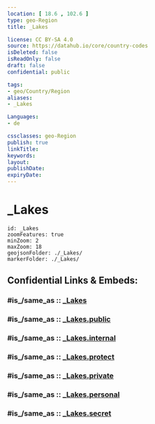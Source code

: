 ```yaml
---
location: [ 18.6 , 102.6 ] 
type: geo-Region
title: _Lakes

license: CC BY-SA 4.0
source: https://datahub.io/core/country-codes
isDeleted: false
isReadOnly: false
draft: false
confidential: public

tags:
- geo/Country/Region
aliases:
- _Lakes

Languages:
- de

cssclasses: geo-Region
publish: true
linkTitle: 
keywords: 
layout: 
publishDate: 
expiryDate: 
---
```


# _Lakes

```leaflet
id: _Lakes
zoomFeatures: true 
minZoom: 2 
maxZoom: 18
geojsonFolder: ./_Lakes/
markerFolder: ./_Lakes/
```


## Confidential Links & Embeds: 

### #is_/same_as :: [_Lakes](/_Standards/Earth/Continent/Asia/Asia~South~East/Laos/Provinces~Laos/Vientiane/_Lakes.md) 

### #is_/same_as :: [_Lakes.public](/_public/Earth/Continent/Asia/Asia~South~East/Laos/Provinces~Laos/Vientiane/_Lakes.public.md) 

### #is_/same_as :: [_Lakes.internal](/_internal/Earth/Continent/Asia/Asia~South~East/Laos/Provinces~Laos/Vientiane/_Lakes.internal.md) 

### #is_/same_as :: [_Lakes.protect](/_protect/Earth/Continent/Asia/Asia~South~East/Laos/Provinces~Laos/Vientiane/_Lakes.protect.md) 

### #is_/same_as :: [_Lakes.private](/_private/Earth/Continent/Asia/Asia~South~East/Laos/Provinces~Laos/Vientiane/_Lakes.private.md) 

### #is_/same_as :: [_Lakes.personal](/_personal/Earth/Continent/Asia/Asia~South~East/Laos/Provinces~Laos/Vientiane/_Lakes.personal.md) 

### #is_/same_as :: [_Lakes.secret](/_secret/Earth/Continent/Asia/Asia~South~East/Laos/Provinces~Laos/Vientiane/_Lakes.secret.md)

